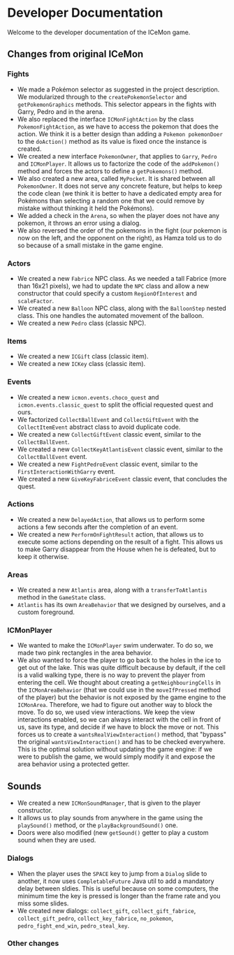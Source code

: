 # Developer Documentation

Welcome to the developer documentation of the ICeMon game.

## Changes from original ICeMon

### Fights

* We made a Pokémon selector as suggested in the project description. We modularized through to the `createPokemonSelector` and `getPokemonGraphics` methods. This selector appears in the fights with Garry, Pedro and in the arena.
* We also replaced the interface `ICMonFightAction` by the class `PokemonFightAction`, as we have to access the pokemon that does the action. We think it is a better design than adding a `Pokemon pokemonDoer` to the `doAction()` method as its value is fixed once the instance is created.
* We created a new interface `PokemonOwner`, that applies to `Garry`, `Pedro` and `ICMonPlayer`. It allows us to factorize the code of the `addPokemon()` method and forces the actors to define a `getPokemons()` method.
* We also created a new area, called `MyPocket`. It is shared between all `PokemonOwner`. It does not serve any concrete feature, but helps to keep the code clean (we think it is better to have a dedicated empty area for Pokémons than selecting a random one that we could remove by mistake without thinking it held the Pokémons).
* We added a check in the `Arena`, so when the player does not have any pokemon, it throws an error using a dialog.
* We also reversed the order of the pokemons in the fight (our pokemon is now on the left, and the opponent on the right), as Hamza told us to do so because of a small mistake in the game engine.

### Actors

* We created a new `Fabrice` NPC class. As we needed a tall Fabrice (more than 16x21 pixels), we had to update the `NPC` class and allow a new constructor that could specify a custom `RegionOfInterest` and `scaleFactor`. 
* We created a new `Balloon` NPC class, along with the `BalloonStep` nested class. This one handles the automated movement of the balloon.
* We created a new `Pedro` class (classic NPC).

### Items

* We created a new `ICGift` class (classic item).
* We created a new `ICKey` class (classic item).

### Events

* We created a new `icmon.events.choco_quest` and `icmon.events.classic_quest` to split the official requested quest and ours.
* We factorized `CollectBallEvent` and `CollectGiftEvent` with the `CollectItemEvent` abstract class to avoid duplicate code.
* We created a new `CollectGiftEvent` classic event, similar to the `CollectBallEvent`.
* We created a new `CollectKeyAtlantisEvent` classic event, similar to the `CollectBallEvent` event.
* We created a new `FightPedroEvent` classic event, similar to the `FirstInteractionWithGarry` event.
* We created a new `GiveKeyFabriceEvent` classic event, that concludes the quest.

### Actions

* We created a new `DelayedAction`, that allows us to perform some actions a few seconds after the completion of an event.
* We created a new `PerformOnFightResult` action, that allows us to execute some actions depending on the result of a fight. This allows us to make Garry disappear from the House when he is defeated, but to keep it otherwise.

### Areas

* We created a new `Atlantis` area, along with a `transferToAtlantis` method in the `GameState` class.
* `Atlantis` has its own `AreaBehavior` that we designed by ourselves, and a custom foreground.

### ICMonPlayer

* We wanted to make the `ICMonPlayer` swim underwater. To do so, we made two pink rectangles in the area behavior.
* We also wanted to force the player to go back to the holes in the ice to get out of the lake. This was quite difficult because by default, if the cell is a valid walking type, there is no way to prevent the player from entering the cell. We thought about creating a `getNeighbouringCells` in the `ICMonAreaBehavior` (that we could use in the `moveIfPressed` method of the player) but the behavior is not exposed by the game engine to the `ICMonArea`. Therefore, we had to figure out another way to block the move. To do so, we used view interactions. We keep the view interactions enabled, so we can always interact with the cell in front of us, save its type, and decide if we have to block the move or not. This forces us to create a `wantsRealViewInteraction()` method, that "bypass" the original `wantsViewInteraction()` and has to be checked everywhere. This is the optimal solution without updating the game engine: if we were to publish the game, we would simply modify it and expose the area behavior using a protected getter.

## Sounds

* We created a new `ICMonSoundManager`, that is given to the player constructor.
* It allows us to play sounds from anywhere in the game using the `playSound()` method, or the `playBackgroundSound()` one.
* Doors were also modified (new `getSound()` getter to play a custom sound when they are used.

### Dialogs

* When the player uses the `SPACE` key to jump from a `Dialog` slide to another, it now uses `CompletableFuture` Java util to add a mandatory delay between sldies. This is useful because on some computers, the minimum time the key is pressed is longer than the frame rate and you miss some slides.
* We created new dialogs: `collect_gift`, `collect_gift_fabrice`, `collect_gift_pedro`, `collect_key_fabrice`, `no_pokemon`, `pedro_fight_end_win`, `pedro_steal_key`.

### Other changes

